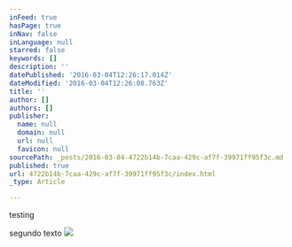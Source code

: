 ```yaml
---
inFeed: true
hasPage: true
inNav: false
inLanguage: null
starred: false
keywords: []
description: ''
datePublished: '2016-03-04T12:26:17.014Z'
dateModified: '2016-03-04T12:26:08.763Z'
title: ''
author: []
authors: []
publisher:
  name: null
  domain: null
  url: null
  favicon: null
sourcePath: _posts/2016-03-04-4722b14b-7caa-429c-af7f-39971ff95f3c.md
published: true
url: 4722b14b-7caa-429c-af7f-39971ff95f3c/index.html
_type: Article

---
```

testing

segundo texto
![](https://the-grid-user-content.s3-us-west-2.amazonaws.com/faaf4f2e-d8b0-45bc-87f3-a6e8d4237014.png)